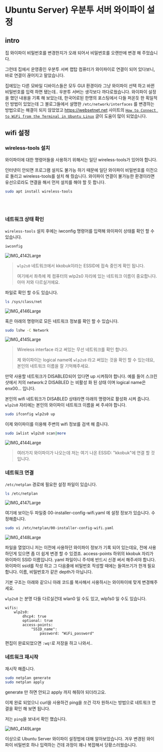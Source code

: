 # Ubuntu Server) 우분투 서버 와이파이 설정

## intro

집 와이파이 비밀번호를 변경한지가 오래 되어서 비밀번호를 오랜만에 변경 해 주었습니다. 

그런데 집에서 운영중인 우분투 서버 랩탑 컴퓨터가 와이파이로 연결이 되어 있다보니, 바로 연결이 끊어지고 말았습니다.

 집에있는 다른 모바일 디바이스들은 모두 GUI 환경이라 그냥 와이파이 선택 하고 바뀐 비밀번호를 입력 하면 됐는데.. 우분투 서버는 생각보다 까다로웠습니다. 와이파이 설정을 했던 내용을 기록 해 보았는데, 한국어로된 한명의 포스팅에서 다들 퍼온듯 한 획일적인 방법이 있었는데 그 블로그들에서 설명한 `/etc/network/interfaces` 를 변경하는 방법으로는 해결이 되지 않았었고 https://websetnet.net 사이트의 [`How to Connect to WiFi from the Terminal in Ubuntu Linux`](https://websetnet.net/how-to-connect-to-wifi-from-the-terminal-in-ubuntu-linux/) 글이 도움이 많이 되었습니다.

## wifi 설정

### wireless-tools 설치

와이파이에 대한 명령어들을 사용하기 위해서는 일단 wireless-tools가 있어야 합니다. 

인터넷이 안되면 프로그램 설치도 불가능 하기 때문에 일단 와이파이 비밀번호를 이전으로 돌리고 wireless-tools를 설치 해 줬습니다. 와이파이 연결이 불가능한 환경이라면 유선으로라도 연결을 해서 먼저 설치를 해야 할 듯 합니다.

```bash
sudo apt install wireless-tools
```

<br><br>

### 네트워크 상태 확인 

`wireless-tools` 설치 후에는 iwconfig 명령어를 입력해 와이파이 상태를 확인 할 수 있습니다.

```bash
iwconfig
```

![IMG_4142Large](https://raw.githubusercontent.com/Shane-Park/mdblog/main/OS/linux/Ubuntu-server/wifi.me.assets/IMG_4142Large.jpeg)

>  `wlp2s0` 네트워크에서 kkobuk이라는 ESSID에 접속 중인게 확인 됩니다.
>
> 여기에서 좌측에 제 컴퓨터의 wlp2s0 자리에 있는 네트워크 이름이 중요합니다. 아마 저와 다르실거에요.

파일로 확인 할 수도 있습니다. 

```bash
ls /sys/class/net
```

![IMG_4146Large](https://raw.githubusercontent.com/Shane-Park/mdblog/main/OS/linux/Ubuntu-server/wifi.me.assets/IMG_4146Large.jpeg)

혹은 아래의 명령어로 모든 네트워크 정보를 확인 할 수 있습니다.

```bash
sudo lshw -C Network
```

![IMG_4145Large](https://raw.githubusercontent.com/Shane-Park/mdblog/main/OS/linux/Ubuntu-server/wifi.me.assets/IMG_4145Large.jpeg)

> Wireless interface 라고 써있는 무선 네트워크를 확인 합니다.
>
> 제 와이파이는 logical name에 `wlp2s0` 라고 써있는 것을 확인 할 수 있는데요, 본인의 네트워크 이름을 잘 기억해주세요.

만약 사용할 네트워크가 DISABLED되어 있다면 up 시켜줘야 합니다. 예를 들어 스크린샷에서 저의 network:2 DISABLED 는 비활성 화 된 상태 이며 logical name은 enx00... 입니다. 

본인의 wifi 네트워크가 DISABLED 상태라면 아래의 명령어로 활성화 시켜 줍니다. `wlp2s0` 자리에는 본인의 와이파이 네트워크 이름을 써 주셔야 합니다.

```bash
sudo ifconfig wlp2s0 up
```

이제 와이파이를 이용해 주변의 wifi 정보를 검색 해 줍니다.

```bash
sudo iwlist wlp2s0 scan|more
```

![IMG_4144Large](https://raw.githubusercontent.com/Shane-Park/mdblog/main/OS/linux/Ubuntu-server/wifi.me.assets/IMG_4144Large.jpeg)

> 여러가지 와이파이가 나오는데 저는 여기 나온 ESSID: "kkobuk"에 연결 할 것 입니다.

### 네트워크 연결

`/etc/netplan` 경로에 필요한 설정 파일이 있습니다.

```bash
ls /etc/netplan
```

![IMG_4147Large](https://raw.githubusercontent.com/Shane-Park/mdblog/main/OS/linux/Ubuntu-server/wifi.me.assets/IMG_4147Large.jpeg)

여기에 보이는두 파일중 00-installer-config-wifi.yaml 에 설정 정보가 있습니다. 수정해줍니다.

```bash
sudo vi /etc/netplan/00-installer-config-wifi.yaml
```

![IMG_4148Large](https://raw.githubusercontent.com/Shane-Park/mdblog/main/OS/linux/Ubuntu-server/wifi.me.assets/IMG_4148Large.jpeg)

파일을 열었더니 저는 이전에 사용하던 와이파이 정보가 기록 되어 있는데요,  전에 사용하던게 있으면 좀 더 쉽게 변경 할 수 있겠죠. access-points 하위의 kkobuk 자리가 와이파이 SSID 이름입니다.  yaml 파일이니 주석에 반드시 신경 써서 해주셔야 합니다. 와이파이 ssid를 작성 하고 그 다음줄에 비밀번호 작성할 때에는 들여쓰기가 한개 필요 합니다. 이름, 비밀번호가 같은 depth가 아닙니다.

기본 구조는 아래와 같으니 아래 코드를 복사해서 사용하시는 와이파이에 맞게 변경해주세요.

`wlp2s0` 는 분명 다들 다르실건데 wlan0 일 수도 있고, wlp1s0 일 수도 있습니다.

```
wifis:
    wlp2s0:
        dhcp4: true
        optional: true
        access-points:
            "SSID_name":
                password: "WiFi_password"
```

편집이 완료되었으면 `:wq!`로 저장을 하고 나와서..

### 네트워크 재시작

재시작 해줍니다.

```bash
sudo netplan generate
sudo netplan apply
```

generate 만 하면 안되고 apply 까지 해줘야 되더라고요.

이제 완료 되었으니 curl을 사용하건 ping을 쏘건 각자 원하시는 방법으로 네트워크 연결을 확인 해 보면 됩니다.

저는 `ping`을 보내서 확인 했습니다.

![IMG_4149Large](https://raw.githubusercontent.com/Shane-Park/mdblog/main/OS/linux/Ubuntu-server/wifi.me.assets/IMG_4149Large.jpeg)

이상으로 Ubuntu Server 와이파이 설정법에 대해 알아보았습니다. 겨우 변경된 와이파이 비밀번호 하나 입력하는 건데 과정이 꽤나 복잡해서 당황스러웠습니다.